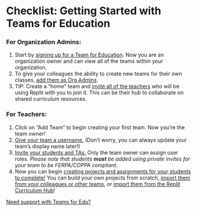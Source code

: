 # Checklist: Getting Started with Teams for Education

### For Organization Admins:

1. Start by [signing up for a Team for Education](https://docs.replit.com/teams/intro-teams-education). Now you are an organization owner and can view all of the teams within your organization.
2. To give your colleagues the ability to create new teams for their own classes, [add them as Org Admins](https://docs.replit.com/teams/inviting-teachers-students). 
3. TIP: Create a “home” team and [invite all of the teachers](https://docs.replit.com/teams/inviting-teachers-students) who will be using Replit with you to join it. This can be their hub to collaborate on shared curriculum resources. 

### For Teachers: 
1. Click on “Add Team” to begin creating your first team. Now you’re the team owner!
2. [Give your team a username.](https://docs.replit.com/teams/intro-teams-education) (Don’t worry, you can always update your team’s display name later!)
3. [Invite your students and TAs.](https://docs.replit.com/teams/inviting-teachers-students) Only the team owner can assign user roles. *Please note that students **must** be added using private invites for your team to be FERPA/COPPA compliant.*
4. Now you can begin [creating projects and assignments for your students to complete!](https://docs.replit.com/teams/creating-projects-assignments) You can build your own projects from scratch, [import them from your colleagues or other teams](https://docs.replit.com/teams/copying-projects-other-teams), or [import them from the Replit Curriculum Hub](https://replit.com/curriculum)!


[Need support with Teams for Edu?](https://docs.replit.com/teams/teams-edu-support)
